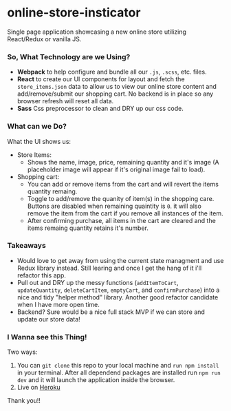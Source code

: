 # online-store-insticator
Single page application showcasing a new online store utilizing React/Redux or vanilla JS.

### So, What Technology are we Using?
* **Webpack** to help configure and bundle all our `.js`, `.scss`, etc. files.
* **React** to create our UI components for layout and fetch the `store_items.json` data to allow us to view our online store content and add/remove/submit our shopping cart. No backend is in place so any browser refresh will reset all data.
* **Sass** Css preprocessor to clean and DRY up our css code.

### What can we Do?
What the UI shows us:
  * Store Items:
    * Shows the name, image, price, remaining quantity and it's image (A placeholder image will appear if it's original image fail to load).
  * Shopping cart:
    * You can add or remove items from the cart and will revert the items quantity remaing.
    * Toggle to add/remove the quanity of item(s) in the shopping care. Buttons are disabled when remaining quaintity is `0`. it will also remove the item from the cart if you remove all instances of the item.
    * After confirming purchase, all items in the cart are cleared and the items remaing quantity retains it's number.

### Takeaways
* Would love to get away from using the current state managment and use Redux library instead. Still learing and once I get the hang of it i'll refactor this app.
* Pull out and DRY up the messy functions (`addItemToCart`, `updateQuantity`, `deleteCartItem`, `emptyCart`, and `confirmPurchase`) into a nice and tidy "helper method" library. Another good refactor candidate when I have more open time.
* Backend? Sure would be a nice full stack MVP if we can store and update our store data!

### I Wanna see this Thing!
Two ways:
1. You can `git clone` this repo to your local machine and `run npm install` in your terminal. After all dependend packages are installed run `npm run dev` and it will launch the application inside the browser.
2. Live on [Heroku](https://online-store-insticator-kw.herokuapp.com/)

Thank you!!

